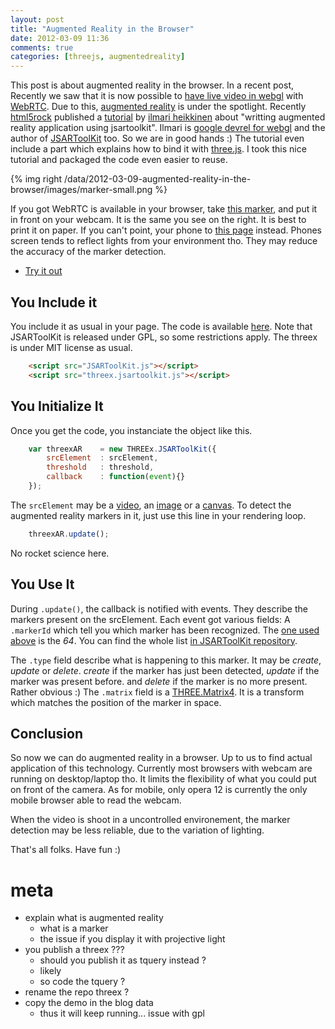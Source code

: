 ```yaml
---
layout: post
title: "Augmented Reality in the Browser"
date: 2012-03-09 11:36
comments: true
categories: [threejs, augmentedreality]
---
```


This post is about augmented reality in the browser.
In a recent post, Recently we saw that it is now possible to
[have live video in webgl](/blog/2012/02/07/live-video-in-webgl/)
with
[WebRTC](http://www.webrtc.org/).
Due to this,
[augmented reality](http://en.wikipedia.org/wiki/Augmented_reality)
is under the spotlight. Recently
[html5rock](http://www.html5rocks.com/) published a
[tutorial](http://www.html5rocks.com/en/tutorials/webgl/jsartoolkit_webrtc/)
by
[ilmari heikkinen](http://www.html5rocks.com/en/profiles/#ilmari)
about "writting augmented reality application using jsartoolkit".
Ilmari is
[google devrel for webgl](https://plus.google.com/115293744081058969329/about)
and the author of
[JSARToolKit](http://github.com/kig/JSARToolKit) too. So we are in good hands :)
The tutorial even include a part which explains how to bind it with
[three.js](https://github.com/mrdoob/three.js/).
I took this nice tutorial and packaged the code even easier to reuse.


{% img right /data/2012-03-09-augmented-reality-in-the-browser/images/marker-small.png %}

If you got WebRTC is available in your browser, take
[this marker](http://jeromeetienne.github.com/tquery.jsartoolkit/marker/marker.png),
and put it in front on your webcam. 
It is the same you see on the right.
It is best to print it on paper.
If you can't point, your phone to
[this page](http://jeromeetienne.github.com/tquery.jsartoolkit/marker) instead.
Phones screen tends to reflect lights from your environment tho. They may
reduce the accuracy of the marker detection.

* [Try it out](http://jeromeetienne.github.com/tquery.jsartoolkit/)


## You Include it

You include it as usual in your page. The code is available
[here](https://github.com/jeromeetienne/tquery.jsartoolkit).
Note that JSARToolKit is released under GPL,
so some restrictions apply. The threex is under MIT license as usual.

```html
    <script src="JSARToolKit.js"></script>
    <script src="threex.jsartoolkit.js"></script>
```

## You Initialize It

Once you get the code, you instanciate the object like this.

```javascript
	var threexAR	= new THREEx.JSARToolKit({
		srcElement	: srcElement,
		threshold	: threshold,
		callback	: function(event){}
	});
```

The ```srcElement``` may be a
[video](http://en.wikipedia.org/wiki/HTML5_video), an
[image](http://www.w3.org/TR/html401/struct/objects.html#h-13.2)
or a
[canvas](http://www.w3.org/TR/html5/the-canvas-element.html).
To detect the augmented reality markers in it, just use this line in your
rendering loop.

```javascript
    threexAR.update();
```

No rocket science here.

## You Use It

During ```.update()```, the callback is notified with events.
They describe the markers present on the srcElement. 
Each event got various fields:
A ```.markerId``` which tell you which marker has been recognized.
The
[one used above](http://jeromeetienne.github.com/tquery.jsartoolkit/marker)
is the *64*. You can find the whole list
[in JSARToolKit repository](https://github.com/kig/JSARToolKit/tree/master/demos/markers).

The ```.type``` field describe what is happening to this marker.
It may be *create*, *update* or *delete*.
*create* if the marker has just been detected,
*update* if the marker was present before.
and *delete* if the marker is no more present.
Rather obvious :)
The ```.matrix``` field is a
[THREE.Matrix4](https://github.com/mrdoob/three.js/blob/master/src/core/Matrix4.js).
It is a transform which matches the position of the marker in space.

## Conclusion

So now we can do augmented reality in a browser.
Up to us to find actual application of this technology.
Currently most browsers with webcam are running on desktop/laptop tho.
It limits the flexibility of what you could put on front of the camera.
As for mobile, only opera 12 is currently the only mobile browser able
to read the webcam.

When the video is shoot in a uncontrolled environement,
the marker detection may be less reliable, due to the variation of lighting.



That's all folks. Have fun :)

# meta
* explain what is augmented reality
  * what is a marker
  * the issue if you display it with projective light
* you publish a threex ???
  * should you publish it as tquery instead ?
  * likely
  * so code the tquery ?
* rename the repo threex ?
* copy the demo in the blog data
  * thus it will keep running... issue with gpl
